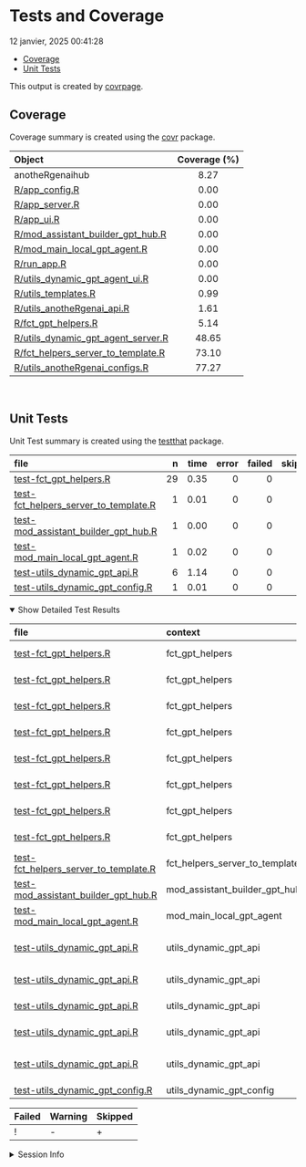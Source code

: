 Tests and Coverage
================
12 janvier, 2025 00:41:28

- [Coverage](#coverage)
- [Unit Tests](#unit-tests)

This output is created by
[covrpage](https://github.com/yonicd/covrpage).

## Coverage

Coverage summary is created using the
[covr](https://github.com/r-lib/covr) package.

| Object                                                                      | Coverage (%) |
|:----------------------------------------------------------------------------|:------------:|
| anotheRgenaihub                                                             |     8.27     |
| [R/app_config.R](../R/app_config.R)                                         |     0.00     |
| [R/app_server.R](../R/app_server.R)                                         |     0.00     |
| [R/app_ui.R](../R/app_ui.R)                                                 |     0.00     |
| [R/mod_assistant_builder_gpt_hub.R](../R/mod_assistant_builder_gpt_hub.R)   |     0.00     |
| [R/mod_main_local_gpt_agent.R](../R/mod_main_local_gpt_agent.R)             |     0.00     |
| [R/run_app.R](../R/run_app.R)                                               |     0.00     |
| [R/utils_dynamic_gpt_agent_ui.R](../R/utils_dynamic_gpt_agent_ui.R)         |     0.00     |
| [R/utils_templates.R](../R/utils_templates.R)                               |     0.99     |
| [R/utils_anotheRgenai_api.R](../R/utils_anotheRgenai_api.R)                 |     1.61     |
| [R/fct_gpt_helpers.R](../R/fct_gpt_helpers.R)                               |     5.14     |
| [R/utils_dynamic_gpt_agent_server.R](../R/utils_dynamic_gpt_agent_server.R) |    48.65     |
| [R/fct_helpers_server_to_template.R](../R/fct_helpers_server_to_template.R) |    73.10     |
| [R/utils_anotheRgenai_configs.R](../R/utils_anotheRgenai_configs.R)         |    77.27     |

<br>

## Unit Tests

Unit Test summary is created using the
[testthat](https://github.com/r-lib/testthat) package.

| file                                                                                    |   n | time | error | failed | skipped | warning | icon |
|:----------------------------------------------------------------------------------------|----:|-----:|------:|-------:|--------:|--------:|:-----|
| [test-fct_gpt_helpers.R](testthat/test-fct_gpt_helpers.R)                               |  29 | 0.35 |     0 |      0 |       1 |       0 | \+   |
| [test-fct_helpers_server_to_template.R](testthat/test-fct_helpers_server_to_template.R) |   1 | 0.01 |     0 |      0 |       0 |       0 |      |
| [test-mod_assistant_builder_gpt_hub.R](testthat/test-mod_assistant_builder_gpt_hub.R)   |   1 | 0.00 |     0 |      0 |       0 |       0 |      |
| [test-mod_main_local_gpt_agent.R](testthat/test-mod_main_local_gpt_agent.R)             |   1 | 0.02 |     0 |      0 |       0 |       0 |      |
| [test-utils_dynamic_gpt_api.R](testthat/test-utils_dynamic_gpt_api.R)                   |   6 | 1.14 |     0 |      0 |       0 |       0 |      |
| [test-utils_dynamic_gpt_config.R](testthat/test-utils_dynamic_gpt_config.R)             |   1 | 0.01 |     0 |      0 |       0 |       0 |      |

<details open>
<summary>
Show Detailed Test Results
</summary>

| file                                                                                       | context                        | test                                                     | status  |   n | time | icon |
|:-------------------------------------------------------------------------------------------|:-------------------------------|:---------------------------------------------------------|:--------|----:|-----:|:-----|
| [test-fct_gpt_helpers.R](testthat/test-fct_gpt_helpers.R#L9)                               | fct_gpt_helpers                | create_config returns expected structure                 | PASS    |   5 | 0.07 |      |
| [test-fct_gpt_helpers.R](testthat/test-fct_gpt_helpers.R#L22)                              | fct_gpt_helpers                | init_enhanced_config validates inputs                    | PASS    |   4 | 0.21 |      |
| [test-fct_gpt_helpers.R](testthat/test-fct_gpt_helpers.R#L39)                              | fct_gpt_helpers                | validate_api_key works correctly                         | PASS    |   4 | 0.01 |      |
| [test-fct_gpt_helpers.R](testthat/test-fct_gpt_helpers.R#L47)                              | fct_gpt_helpers                | get_color_scheme returns expected colors                 | PASS    |   5 | 0.02 |      |
| [test-fct_gpt_helpers.R](testthat/test-fct_gpt_helpers.R#L58)                              | fct_gpt_helpers                | extract_ui_settings handles defaults                     | PASS    |   5 | 0.01 |      |
| [test-fct_gpt_helpers.R](testthat/test-fct_gpt_helpers.R#L84)                              | fct_gpt_helpers                | generate_css_styles produces valid CSS                   | PASS    |   3 | 0.00 |      |
| [test-fct_gpt_helpers.R](testthat/test-fct_gpt_helpers.R#L103)                             | fct_gpt_helpers                | generate_message_renderer handles basic cases            | PASS    |   2 | 0.02 |      |
| [test-fct_gpt_helpers.R](testthat/test-fct_gpt_helpers.R#L111)                             | fct_gpt_helpers                | API functions skip in test environment                   | SKIPPED |   1 | 0.01 | \+   |
| [test-fct_helpers_server_to_template.R](testthat/test-fct_helpers_server_to_template.R#L2) | fct_helpers_server_to_template | multiplication works                                     | PASS    |   1 | 0.01 |      |
| [test-mod_assistant_builder_gpt_hub.R](testthat/test-mod_assistant_builder_gpt_hub.R#L2)   | mod_assistant_builder_gpt_hub  | multiplication works                                     | PASS    |   1 | 0.00 |      |
| [test-mod_main_local_gpt_agent.R](testthat/test-mod_main_local_gpt_agent.R#L2)             | mod_main_local_gpt_agent       | multiplication works                                     | PASS    |   1 | 0.02 |      |
| [test-utils_dynamic_gpt_api.R](testthat/test-utils_dynamic_gpt_api.R#L19)                  | utils_dynamic_gpt_api          | RateLimiter class initialization sets correct parameters | PASS    |   1 | 0.06 |      |
| [test-utils_dynamic_gpt_api.R](testthat/test-utils_dynamic_gpt_api.R#L32)                  | utils_dynamic_gpt_api          | execute_with_rate_limit handles successful API calls     | PASS    |   1 | 0.02 |      |
| [test-utils_dynamic_gpt_api.R](testthat/test-utils_dynamic_gpt_api.R#L50)                  | utils_dynamic_gpt_api          | execute_with_rate_limit implements retry logic           | PASS    |   2 | 1.03 |      |
| [test-utils_dynamic_gpt_api.R](testthat/test-utils_dynamic_gpt_api.R#L72)                  | utils_dynamic_gpt_api          | execute_with_rate_limit respects rate limits             | PASS    |   1 | 0.01 |      |
| [test-utils_dynamic_gpt_api.R](testthat/test-utils_dynamic_gpt_api.R#L82_L85)              | utils_dynamic_gpt_api          | execute_with_rate_limit handles non-retryable errors     | PASS    |   1 | 0.02 |      |
| [test-utils_dynamic_gpt_config.R](testthat/test-utils_dynamic_gpt_config.R#L2)             | utils_dynamic_gpt_config       | multiplication works                                     | PASS    |   1 | 0.01 |      |

| Failed | Warning | Skipped |
|:-------|:--------|:--------|
| !      | \-      | \+      |

</details>
<details>
<summary>
Session Info
</summary>

| Field    | Value                             |
|:---------|:----------------------------------|
| Version  | R version 4.4.0 (2024-04-24 ucrt) |
| Platform | x86_64-w64-mingw32/x64            |
| Running  | Windows 11 x64 (build 22631)      |
| Language | French_France                     |
| Timezone | Europe/Paris                      |

| Package  | Version |
|:---------|:--------|
| testthat | 3.2.2   |
| covr     | 3.6.4   |
| covrpage | 0.2     |

</details>
<!--- Final Status : skipped/warning --->
